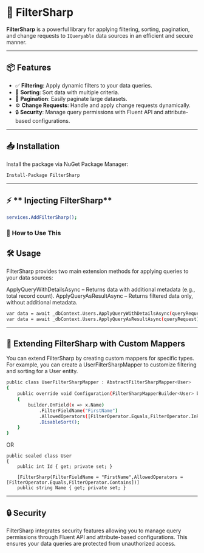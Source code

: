 # 🚀 **FilterSharp**

**FilterSharp** is a powerful library for applying filtering, sorting, pagination, and change requests to `IQueryable` data sources in an efficient and secure manner.

---

## 📦 **Features**

- ✅ **Filtering**: Apply dynamic filters to your data queries.
- 🔄 **Sorting**: Sort data with multiple criteria.
- 📄 **Pagination**: Easily paginate large datasets.
- ⚙️ **Change Requests**: Handle and apply change requests dynamically.
- 🔒 **Security**: Manage query permissions with Fluent API and attribute-based configurations.

---

## 📥 **Installation**

Install the package via NuGet Package Manager:

```bash
Install-Package FilterSharp
```
---

##  ⚡ ** Injecting FilterSharp** ##
```bash
services.AddFilterSharp();
```

### 🔹 **How to Use This**

## 🛠️ **Usage** ##
FilterSharp provides two main extension methods for applying queries to your data sources:

ApplyQueryWithDetailsAsync – Returns data with additional metadata (e.g., total record count).
ApplyQueryAsResultAsync – Returns filtered data only, without additional metadata.
```bash
var data = await _dbContext.Users.ApplyQueryWithDetailsAsync(queryRequest); 
var data = await _dbContext.Users.ApplyQueryAsResultAsync(queryRequest);
```
---
## 🔄 Extending FilterSharp with Custom Mappers ##
You can extend FilterSharp by creating custom mappers for specific types. For example, you can create a UserFilterSharpMapper to customize filtering and sorting for a User entity.
```bash
public class UserFilterSharpMapper : AbstractFilterSharpMapper<User>
{
    public override void Configuration(FilterSharpMapperBuilder<User> builder)
    {
        builder.OnField(x => x.Name)
            .FilterFieldName("FirstName")
            .AllowedOperators([FilterOperator.Equals,FilterOperator.InRange])
            .DisableSort();
    }
}
```
OR

```code
public sealed class User
{
    public int Id { get; private set; }

    [FilterSharp(FilterFieldName = "FirstName",AllowedOperators = [FilterOperator.Equals,FilterOperator.Contains])]
    public string Name { get; private set; } 

```
---
## 🔒 **Security** ##

FilterSharp integrates security features allowing you to manage query permissions through Fluent API and attribute-based configurations. This ensures your data queries are protected from unauthorized access.


